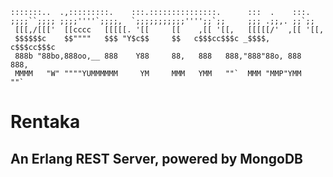     :::::::..  .,:::::::::.    :::.:::::::::::::::.      :::  .    :::.
    ;;;;``;;;; ;;;;''''`;;;;,  `;;;;;;;;;;;'''';;`;;     ;;; .;;,. ;;`;;
     [[[,/[[['  [[cccc   [[[[[. '[[     [[    ,[[ '[[,   [[[[[/'  ,[[ '[[,
     $$$$$$c    $$""""   $$$ "Y$c$$     $$   c$$$cc$$$c _$$$$,   c$$$cc$$$c
     888b "88bo,888oo,__ 888    Y88     88,   888   888,"888"88o, 888   888,
     MMMM   "W" """"YUMMMMMM     YM     MMM   YMM   ""`  MMM "MMP"YMM   ""`

# Rentaka
## An Erlang REST Server, powered by MongoDB

